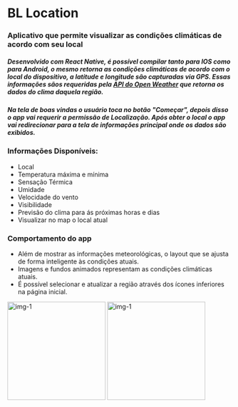 # BL Location
### Aplicativo que permite visualizar as condições climáticas de acordo com seu local

##### Desenvolvido com React Native, é possível compilar tanto para IOS como para Android, o mesmo retorna as condições climáticas de acordo com o local do dispositivo, a latitude e longitude são capturadas via GPS. Essas informações sãos requeridas pela [API do Open Weather](https://openweathermap.org/api) que retorna os dados do clima daquela região.


##### Na tela de boas vindas o usuário toca no botão "Começar", depois disso o app vai requerir a permissão de Localização. Após obter o local o app vai redirecionar para a tela de informações principal onde os dados são exibidos.


### Informações Disponíveis:

- Local
- Temperatura máxima e mínima
- Sensação Térmica
- Umidade
- Velocidade do vento
- Visibilidade
- Previsão do clima para ás próximas horas e dias
- Visualizar no map o local atual

### Comportamento do app
- Além de mostrar as informações meteorológicas, o layout que se ajusta de forma inteligente às condições atuais.
- Imagens e fundos animados representam as condições climáticas atuais.
- É possível selecionar e atualizar a região através dos ícones inferiores na página inicial.


<div>
  <img alt="img-1" src="https://i.imgur.com/SW14Qyv.jpeg" width="220em" />
  <img alt="img-1" src="https://i.imgur.com/ug24fo8.jpg" width="220em" />
</div>

